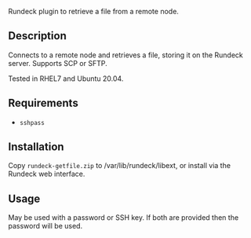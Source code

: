 Rundeck plugin to retrieve a file from a remote node.

## Description
Connects to a remote node and retrieves a file, storing it on the Rundeck server. Supports SCP or SFTP.

Tested in RHEL7 and Ubuntu 20.04.

## Requirements
- `sshpass`

## Installation
Copy `rundeck-getfile.zip` to /var/lib/rundeck/libext, or install via the Rundeck web interface.

## Usage
May be used with a password or SSH key. If both are provided then the password will be used.